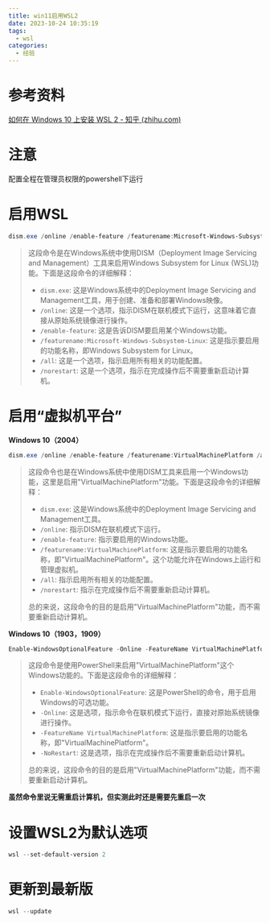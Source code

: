 ```yaml
---
title: win11启用WSL2
date: 2023-10-24 10:35:19
tags:
  - wsl
categories:
  - 经验
---
```


# 参考资料

[如何在 Windows 10 上安装 WSL 2 - 知乎 (zhihu.com)](https://zhuanlan.zhihu.com/p/337104547)

# 注意

配置全程在管理员权限的powershell下运行

# 启用WSL

```powershell
dism.exe /online /enable-feature /featurename:Microsoft-Windows-Subsystem-Linux /all /norestart
```

> 这段命令是在Windows系统中使用DISM（Deployment Image Servicing and Management）工具来启用Windows Subsystem for Linux (WSL)功能。下面是这段命令的详细解释：
>
> - `dism.exe`: 这是Windows系统中的Deployment Image Servicing and Management工具，用于创建、准备和部署Windows映像。
> - `/online`: 这是一个选项，指示DISM在联机模式下运行，这意味着它直接从原始系统镜像进行操作。
> - `/enable-feature`: 这是告诉DISM要启用某个Windows功能。
> - `/featurename:Microsoft-Windows-Subsystem-Linux`: 这是指示要启用的功能名称，即Windows Subsystem for Linux。
> - `/all`: 这是一个选项，指示启用所有相关的功能配置。
> - `/norestart`: 这是一个选项，指示在完成操作后不需要重新启动计算机。

# 启用“虚拟机平台”

**Windows 10（2004）**

```powershell
dism.exe /online /enable-feature /featurename:VirtualMachinePlatform /all /norestart
```

>这段命令也是在Windows系统中使用DISM工具来启用一个Windows功能，这里是启用"VirtualMachinePlatform"功能。下面是这段命令的详细解释：
>
>- `dism.exe`: 这是Windows系统中的Deployment Image Servicing and Management工具。
>- `/online`: 指示DISM在联机模式下运行。
>- `/enable-feature`: 指示要启用的Windows功能。
>- `/featurename:VirtualMachinePlatform`: 这是指示要启用的功能名称，即"VirtualMachinePlatform"。这个功能允许在Windows上运行和管理虚拟机。
>- `/all`: 指示启用所有相关的功能配置。
>- `/norestart`: 指示在完成操作后不需要重新启动计算机。
>
>总的来说，这段命令的目的是启用"VirtualMachinePlatform"功能，而不需要重新启动计算机。

**Windows 10（1903，1909）**

```powershell
Enable-WindowsOptionalFeature -Online -FeatureName VirtualMachinePlatform -NoRestart
```

> 这段命令是使用PowerShell来启用"VirtualMachinePlatform"这个Windows功能的。下面是这段命令的详细解释：
>
> - `Enable-WindowsOptionalFeature`: 这是PowerShell的命令，用于启用Windows的可选功能。
> - `-Online`: 这是选项，指示命令在联机模式下运行，直接对原始系统镜像进行操作。
> - `-FeatureName VirtualMachinePlatform`: 这是指示要启用的功能名称，即"VirtualMachinePlatform"。
> - `-NoRestart`: 这是选项，指示在完成操作后不需要重新启动计算机。
>
> 总的来说，这段命令的目的是启用"VirtualMachinePlatform"功能，而不需要重新启动计算机。

**虽然命令里说无需重启计算机，但实测此时还是需要先重启一次**

# 设置WSL2为默认选项

```powershell
wsl --set-default-version 2
```

# 更新到最新版

```powershell
wsl --update
```